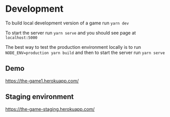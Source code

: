 # Development

To build local development version of a game run
`yarn dev`

To start the server run
`yarn serve`
and you should see page at
`localhost:5000`

The best way to test the production environment locally is to run
`NODE_ENV=production yarn build`
and then to start the server run
`yarn serve`

## Demo

https://the-game1.herokuapp.com/

## Staging environment

https://the-game-staging.herokuapp.com/
